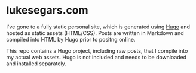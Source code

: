 # lukesegars.com

I've gone to a fully static personal site, which is generated using [Hugo](https://gohugo.io) and hosted as static assets (HTML/CSS). Posts are written in Markdown and compiled into HTML by Hugo prior to positng online.

This repo contains a Hugo project, including raw posts, that I compile into my actual web assets. Hugo is not included and needs to be downloaded and installed separately.